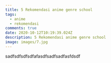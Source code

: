 ```yaml
---
title: 5 Rekomendasi anime genre school
tags:
  - anime
  - rekomendasi
comments: true
date: 2020-10-12T10:19:39.024Z
description: 5 Rekomendasi anime genre school
image: images/7.jpg
---
```

sadfsdfsdfsdfafasdfsadfsadfasfdsdf